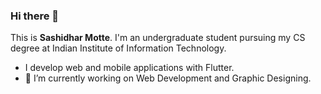 ### Hi there 👋
This is **Sashidhar Motte**. I'm an undergraduate student pursuing my CS degree at Indian Institute of Information Technology.

- I develop web and mobile applications with Flutter.
- 🔭 I’m currently working on Web Development and Graphic Designing.

